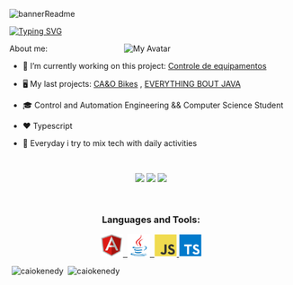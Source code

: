 ![bannerReadme](https://user-images.githubusercontent.com/99741457/159925109-a3f88c93-d7f2-4eb1-a93b-7278fc268fa6.png)
>
[![Typing SVG](https://readme-typing-svg.herokuapp.com?color=%23e98431&center=true&vCenter=true&width=600&lines=Hi+there+👋,+I+am+Caio+Kenedy;+Welcome+to+My+Profile!;Always+mixing+technology+in+my+daily+tasks;UX+enthusiast+❤️+)](https://git.io/typing-svg)

<img src="https://user-images.githubusercontent.com/99741457/159997656-a41c30e1-f1d9-45c2-bdb7-b1326510ab45.svg" min-width="100px" max-width="100px" width="300px" align="right" alt="My Avatar"/>

About me:

- 🔭 I’m currently working on this project: [Controle de equipamentos](https://github.com/CaioKenedy/controle-de-equipamentos)
- 🖥️ My last projects:  [CA&O Bikes](https://caiokenedy.github.io/CAIO-BIKES/) , [EVERYTHING BOUT JAVA](https://github.com/CaioKenedy/java-fosho)




- 🎓 Control and Automation Engineering && Computer Science Student

- ❤️ Typescript

- 🎹 Everyday i try to mix tech with daily activities

<br>
<div align="center">
  


  <a href="https://instagram.com/caiokas/" target="_blank"><img src="https://img.shields.io/badge/-Instagram-%23E4405F?style=for-the-badge&logo=instagram&logoColor=white" target="_blank"></a>
  <a href = "mailto:caiokenedysantos@gmail.com"><img src="https://img.shields.io/badge/-Gmail-%23333?style=for-the-badge&logo=gmail&logoColor=white" target="_blank"></a>
  <a href="https://wa.me/5571987733811"> <img src="https://img.shields.io/badge/WhatsApp-25D366?style=for-the-badge&logo=whatsapp&logoColor=white"></a>
</div>

<br>

<div align="center">
<h3 align="center">Languages and Tools:</h3>
<p align="center"> <a href="https://angular.io" target="_blank" rel="noreferrer"> <img src="https://raw.githubusercontent.com/devicons/devicon/master/icons/angularjs/angularjs-original.svg" alt="javascript" width="40" height="40"/> </a> <a href="https://www.typescriptlang.org/" target="_blank" rel="noreferrer"> <img   
<p align="center"> <a href="https://www.java.com/pt-BR/" target="_blank" rel="noreferrer"> <img src="https://raw.githubusercontent.com/devicons/devicon/master/icons/java/java-original.svg" alt="javascript" width="40" height="40"/> </a> <a href="https://www.typescriptlang.org/" target="_blank" rel="noreferrer"> <img   
<p align="center"> <a href="https://developer.mozilla.org/en-US/docs/Web/JavaScript" target="_blank" rel="noreferrer"> <img src="https://raw.githubusercontent.com/devicons/devicon/master/icons/javascript/javascript-original.svg" alt="javascript" width="40" height="40"/> </a> <a href="https://www.typescriptlang.org/" target="_blank" rel="noreferrer"> <img src="https://raw.githubusercontent.com/devicons/devicon/master/icons/typescript/typescript-original.svg" alt="typescript" width="40" height="40"/> </a>   
</div>
<p>&nbsp;<img  src="https://github-readme-stats.vercel.app/api?username=caiokenedy&show_icons=true&theme=dark" alt="caiokenedy" width="400px" /><img align="right" src="https://github-readme-streak-stats.herokuapp.com/?user=caiokenedy&theme=dark" alt="caiokenedy" width="400px" /> </p>


<div align="center">
  

  
 
</div>
  


 
